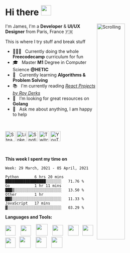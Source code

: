 <h1 align="left">Hi there <img src="https://github.com/blackcater/blackcater/raw/master/images/Hi.gif" height="32" /></h1>

<!-- Any image aligned to the right. Beware the width -->
<!-- 
<img width="50%" align="right" alt="Github" src="https://static.dribbble.com/users/2187949/screenshots/13965738/media/a7264b30e5da7df844f9ff61e68e7a1d.jpg"/> 
<img width="50%" align="right" alt="Github" src="https://iili.io/dv1nTl.md.png"/> 
-->
<img width="42%" align="right" alt="Scrolling" src="https://s8.gifyu.com/images/scrolling.gif"/> 


I'm James, I'm a **Developer** & **UI/UX Designer** from Paris, France 🇫🇷 

This is where I try stuff and break stuff


- 👨🏽‍💻 &nbsp; Currently doing the whole **Freecodecamp** curriculum for fun
- 🎓 &nbsp; Master **M1** Degree in Computer Science **@HETIC**
- 🤖 &nbsp; Currently learning **Algorithms & Problem Solving**
- 📚 &nbsp; I'm currently reading [*React Projects by Roy Derks*](https://www.amazon.com/React-Projects-real-world-applications-scratch-dp-1789954932/dp/1789954932/ref=mt_other?_encoding=UTF8&me=&qid=)
- 🤔 &nbsp; I’m looking for great resources on **Golang**
- 💬 &nbsp; Ask me about anything, I am happy to help

<br/>

<!-- Contact -->
<div class="contacts" display="flex"; justify-content="center"; align-items="center";>
  
<p align="left">
    <a href="https://steamcommunity.com/id/ojrsh/"><img alt="Steam" title="Steam" height="32" width="32" src="https://raw.githubusercontent.com/peterthehan/peterthehan/master/assets/steam.svg"></a>
  <a href="https://www.linkedin.com/in/james-bissick/"><img alt="LinkedIn" title="LinkedIn" height="32" width="32" src="https://raw.githubusercontent.com/peterthehan/peterthehan/master/assets/linkedin.svg"></a>
  <a href="https://open.spotify.com/user/e684zswkmuqiweuqsunr5wt6b"><img alt="Spotify" title="Spotify" height="32" width="32" src="https://raw.githubusercontent.com/peterthehan/peterthehan/master/assets/spotify.svg"></a>
  <a href="https://www.twitch.tv/jamesharrys"><img alt="Twitch" title="Twitch" height="32" width="32" src="https://raw.githubusercontent.com/peterthehan/peterthehan/master/assets/twitch.svg"></a>
  <a href="https://www.youtube.com/channel/UCFmFnhx5fSAZC0dT2n5xWqg?view_as=subscriber"><img alt="YouTube" title="YouTube" height="32" width="32" src="https://raw.githubusercontent.com/peterthehan/peterthehan/master/assets/youtube.svg"></a>
</p>
</div>

<br/>

<!-- <img src="https://media.giphy.com/media/VgCDAzcKvsR6OM0uWg/giphy.gif" width="50"> -->

**This week I spent my time on** 

<!--START_SECTION:waka-->
```text
Week: 29 March, 2021 - 05 April, 2021

Python       6 hrs 20 mins   ██████████████████░░░░░░░   71.76 % 
Go           1 hr 11 mins    ███▒░░░░░░░░░░░░░░░░░░░░░   13.50 % 
Other        1 hr            ██▓░░░░░░░░░░░░░░░░░░░░░░   11.33 % 
JavaScript   17 mins         ▓░░░░░░░░░░░░░░░░░░░░░░░░   03.29 % 
```
<!--END_SECTION:waka-->


**Languages and Tools:**

<!-- <a href="#" alt="clang"><img height="35" src="https://svgshare.com/i/Ntk.svg"></a>&nbsp;&nbsp; -->

<a href="#" alt="javascript"><img height="33" src="https://github.com/blackcater/blackcater/raw/master/images/logo-javascript.svg"></a>&nbsp;&nbsp;&nbsp;
<a href="#" alt="typescript"><img height="33" src="https://github.com/blackcater/blackcater/raw/master/images/logo-typescript.svg"></a>&nbsp;&nbsp;&nbsp;
<a href="#" alt="nodejs"><img height="37" src="https://github.com/blackcater/blackcater/raw/master/images/logo-nodejs.svg"></a>&nbsp;&nbsp;&nbsp;
<a href="#" alt="deno"><img height="34" src="https://github.com/blackcater/blackcater/raw/master/images/logo-deno.svg"></a>&nbsp;&nbsp;&nbsp;
<a href="#" alt="swift"><img height="34" src="https://svgshare.com/i/NWS.svg"></a>&nbsp;&nbsp;
<a href="#" alt="react"><img height="34" src="https://svgshare.com/i/RjK.svg"></a>&nbsp;
<a href="#" alt="vue"><img height="33" src="https://svgshare.com/i/Rmd.svg"></a>&nbsp;&nbsp;
<a href="#" alt="python"><img height="36" src="https://svgshare.com/i/VhQ.svg"></a>&nbsp;&nbsp;&nbsp;
<a href="#" alt="graphql"><img height="35" src="https://svgshare.com/i/VBo.svg"></a>&nbsp;&nbsp;&nbsp;
<a href="#" alt="firebase"><img height="35" src="https://cdn.freebiesupply.com/logos/large/2x/firebase-1-logo-png-transparent.png"></a>&nbsp;&nbsp;


